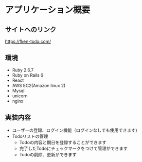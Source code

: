 # アプリケーション概要

## サイトへのリンク
https://fken-todo.com/

## 環境
- Ruby 2.6.7
- Ruby on Rails 6
- React
- AWS EC2(Amazon linux 2)
- Mysql
- unicorn
- nginx

## 実装内容
- ユーザーの登録、ログイン機能（ログインなしでも使用できます)
- Todoリストの管理
  - Todoの内容と期日を登録することができます
  - 完了したTodoにチェックマークをつけて管理ができます 
  - Todoの削除、更新ができます
